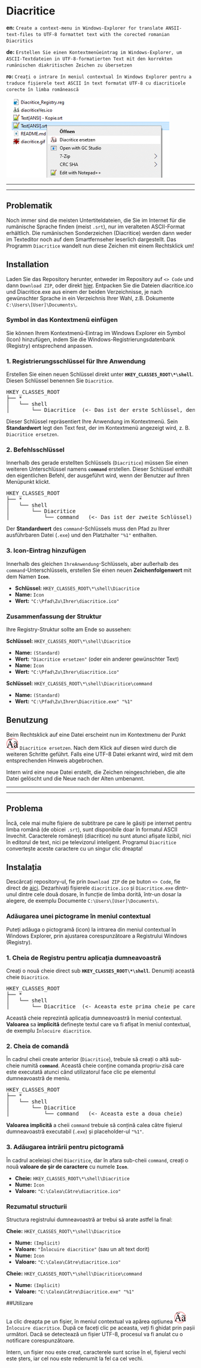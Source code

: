 # Diacritice

**en:** `Create a context-menu in Windows-Explorer for translate ANSII-text-files to UTF-8 formattet text with the corected romanian Diacritics`

**de:** `Erstellen Sie einen Kontextmenüeintrag im Windows-Explorer, um ASCII-Textdateien in UTF-8-formatierten Text mit den korrekten rumänischen diakritischen Zeichen zu übersetzen`

**ro:** `Creați o intrare în meniul contextual în Windows Explorer pentru a traduce fișierele text ASCII în text formatat UTF-8 cu diacriticele corecte în limba românească`

![](kontextmenu.gif)

---
---

## Problematik

Noch immer sind die meisten Untertiteldateien, die Sie im Internet für die rumänische Sprache finden (meist `.srt`), nur im veralteten ASCII-Format erhältlich. Die rumänischen Sonderzeichen (Diacritice) werden dann weder im Texteditor noch auf dem Smartfernseher leserlich dargestellt. Das Programm `Diacritice` wandelt nun diese Zeichen mit einem Rechtsklick um!

## Installation

Laden Sie das Repository herunter, entweder im Repository auf `<> Code` und dann `Download ZIP`, oder direkt [hier](https://github.com/Chregu73/Diacritice/archive/refs/heads/main.zip). Entpacken Sie die Dateien diacritice.ico und Diacritice.exe aus einem der beiden Verzeichnisse, je nach gewünschter Sprache in ein Verzeichnis Ihrer Wahl, z.B. Dokumente `C:\Users\[User]\Documents\`.

### Symbol in das Kontextmenü einfügen

Sie können Ihrem Kontextmenü-Eintrag im Windows Explorer ein Symbol (Icon) hinzufügen, indem Sie die Windows-Registrierungsdatenbank (Registry) entsprechend anpassen.

### 1. Registrierungsschlüssel für Ihre Anwendung

Erstellen Sie einen neuen Schlüssel direkt unter **`HKEY_CLASSES_ROOT\*\shell`**. Diesen Schlüssel benennen Sie `Diacritice`.

<pre>
HKEY_CLASSES_ROOT
├── *
│   └── shell
│       └── Diacritice  (<- Das ist der erste Schlüssel, den Sie erstellen)
</pre>

Dieser Schlüssel repräsentiert Ihre Anwendung im Kontextmenü. Sein **Standardwert** legt den Text fest, der im Kontextmenü angezeigt wird, z. B. `Diacritice ersetzen`.

### 2. Befehlsschlüssel

Innerhalb des gerade erstellten Schlüssels (`Diacritice`) müssen Sie einen weiteren Unterschlüssel namens **`command`** erstellen. Dieser Schlüssel enthält den eigentlichen Befehl, der ausgeführt wird, wenn der Benutzer auf Ihren Menüpunkt klickt.

<pre>
HKEY_CLASSES_ROOT
├── *
│   └── shell
│       └── Diacritice
│           └── command   (<- Das ist der zweite Schlüssel)
</pre>

Der **Standardwert** des `command`-Schlüssels muss den Pfad zu Ihrer ausführbaren Datei (`.exe`) und den Platzhalter `"%1"` enthalten.

### 3. Icon-Eintrag hinzufügen

Innerhalb des gleichen `IhreAnwendung`-Schlüssels, aber außerhalb des `command`-Unterschlüssels, erstellen Sie einen neuen **Zeichenfolgenwert** mit dem Namen **`Icon`**.

- **Schlüssel:** `HKEY_CLASSES_ROOT\*\shell\Diacritice`
- **Name:** `Icon`
- **Wert:** `"C:\Pfad\Zu\Ihrer\diacritice.ico"`

### Zusammenfassung der Struktur

Ihre Registry-Struktur sollte am Ende so aussehen:

**Schlüssel:** `HKEY_CLASSES_ROOT\*\shell\Diacritice`
- **Name:** `(Standard)`
- **Wert:** `"Diacritice ersetzen"` (oder ein anderer gewünschter Text)
- **Name:** `Icon`
- **Wert:** `"C:\Pfad\Zu\Ihrer\diacritice.ico"`

**Schlüssel:** `HKEY_CLASSES_ROOT\*\shell\Diacritice\command`
- **Name:** `(Standard)`
- **Wert:** `"C:\Pfad\Zu\Ihrer\Diacritice.exe" "%1"`

## Benutzung

Beim Rechtsklick auf eine Datei erscheint nun im Kontextmenu der Punkt ![](diacritice.gif) `Diacritice ersetzen`. Nach dem Klick auf diesen wird durch die weiteren Schritte geführt. Falls eine UTF-8 Datei erkannt wird, wird mit dem entsprechenden Hinweis abgebrochen.

Intern wird eine neue Datei erstellt, die Zeichen reingeschrieben, die alte Datei gelöscht und die Neue nach der Alten umbenannt. 

---
---

## Problema

Încă, cele mai multe fișiere de subtitrare pe care le găsiți pe internet pentru limba română (de obicei `.srt`), sunt disponibile doar în formatul ASCII învechit. Caracterele românești (diacritice) nu sunt atunci afișate lizibil, nici în editorul de text, nici pe televizorul inteligent. Programul `Diacritice` convertește aceste caractere cu un singur clic dreapta!

## Instalația

Descărcați repository-ul, fie prin `Download ZIP` de pe buton `<> Code`, fie direct de [aici](https://github.com/Chregu73/Diacritice/archive/refs/heads/main.zip). Dezarhivați fișierele `diacritice.ico` și `Diacritice.exe` dintr-unul dintre cele două dosare, în funcție de limba dorită, într-un dosar la alegere, de exemplu Documente `C:\Users\[User]\Documents\`.

### Adăugarea unei pictograme în meniul contextual

Puteți adăuga o pictogramă (icon) la intrarea din meniul contextual în Windows Explorer, prin ajustarea corespunzătoare a Registrului Windows (Registry).

### 1. Cheia de Registru pentru aplicația dumneavoastră

Creați o nouă cheie direct sub **`HKEY_CLASSES_ROOT\*\shell`**. Denumiți această cheie `Diacritice`.

<pre>
HKEY_CLASSES_ROOT
├── *
│   └── shell
│       └── Diacritice  (<- Aceasta este prima cheie pe care o creați)
</pre>

Această cheie reprezintă aplicația dumneavoastră în meniul contextual. **Valoarea** sa **implicită** definește textul care va fi afișat în meniul contextual, de exemplu `Înlocuire diacritice`.

### 2. Cheia de comandă

În cadrul cheii create anterior (`Diacritice`), trebuie să creați o altă sub-cheie numită **`command`**. Această cheie conține comanda propriu-zisă care este executată atunci când utilizatorul face clic pe elementul dumneavoastră de meniu.

<pre>
HKEY_CLASSES_ROOT
├── *
│   └── shell
│       └── Diacritice
│           └── command   (<- Aceasta este a doua cheie)
</pre>

**Valoarea implicită** a cheii `command` trebuie să conțină calea către fișierul dumneavoastră executabil (`.exe`) și placeholder-ul `"%1"`.

### 3. Adăugarea intrării pentru pictogramă

În cadrul aceleiași chei `Diacritice`, dar în afara sub-cheii `command`, creați o nouă **valoare de șir de caractere** cu numele **`Icon`**.

- **Cheie:** `HKEY_CLASSES_ROOT\*\shell\Diacritice`
- **Nume:** `Icon`
- **Valoare:** `"C:\Calea\Către\diacritice.ico"`

### Rezumatul structurii

Structura registrului dumneavoastră ar trebui să arate astfel la final:

**Cheie:** `HKEY_CLASSES_ROOT\*\shell\Diacritice`
- **Nume:** `(Implicit)`
- **Valoare:** `"Înlocuire diacritice"` (sau un alt text dorit)
- **Nume:** `Icon`
- **Valoare:** `"C:\Calea\Către\diacritice.ico"`

**Cheie:** `HKEY_CLASSES_ROOT\*\shell\Diacritice\command`
- **Nume:** `(Implicit)`
- **Valoare:** `"C:\Calea\Către\Diacritice.exe" "%1"`

##Utilizare

La clic dreapta pe un fișier, în meniul contextual va apărea opțiunea ![](diacritice.gif) `Înlocuire diacritice`. După ce faceți clic pe aceasta, veți fi ghidat prin pașii următori. Dacă se detectează un fișier UTF-8, procesul va fi anulat cu o notificare corespunzătoare.

Intern, un fișier nou este creat, caracterele sunt scrise în el, fișierul vechi este șters, iar cel nou este redenumit la fel ca cel vechi.
